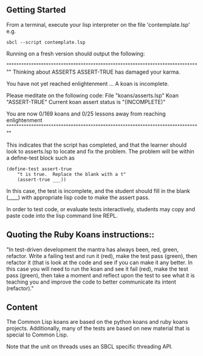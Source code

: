 Getting Started
---------------

From a terminal, execute your lisp interpreter on the file 'contemplate.lsp' e.g.

    sbcl --script contemplate.lsp

Running on a fresh version should output the following:

"""""""""""""""""""""""""""""""""""""""""""""""""""""""""""""""""""""""""""""""
Thinking about ASSERTS
    ASSERT-TRUE has damaged your karma.

You have not yet reached enlightenment ...
  A koan is incomplete.

Please meditate on the following code:
   File "koans/asserts.lsp"
   Koan "ASSERT-TRUE"
   Current koan assert status is "(INCOMPLETE)"

You are now 0/169 koans and 0/25 lessons away from reaching enlightenment
"""""""""""""""""""""""""""""""""""""""""""""""""""""""""""""""""""""""""""""""


This indicates that the script has completed, and that the learner should look
to asserts.lsp to locate and fix the problem.  The problem will be within 
a define-test block such as

    (define-test assert-true
        "t is true.  Replace the blank with a t"
        (assert-true ___))

In this case, the test is incomplete, and the student should fill 
in the blank (____) with appropriate lisp code to make the assert pass.


In order to test code, or evaluate tests interactively, students may copy
and paste code into the lisp command line REPL.


Quoting the Ruby Koans instructions::
-------------------------------------

   "In test-driven development the mantra has always been, red, green, 
refactor. Write a failing test and run it (red), make the test pass (green),
then refactor it (that is look at the code and see if you can make it any
better. In this case you will need to run the koan and see it fail (red), make
the test pass (green), then take a moment and reflect upon the test to see what
it is teaching you and improve the code to better communicate its
intent (refactor)."


Content
-------

The Common Lisp koans are based on the python koans and ruby koans projects.
Additionally, many of the tests are based on new material that is special
to Common Lisp.

Note that the unit on threads uses an SBCL specific threading API.
